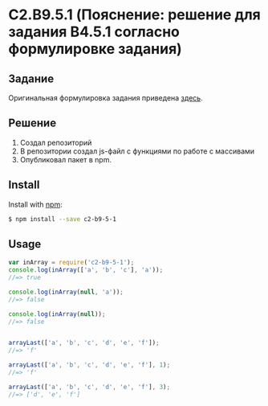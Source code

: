 # C2.B9.5.1 (Пояснение: решение для задания B4.5.1 согласно формулировке задания)


## Задание

Оригинальная формулировка задания приведена [здесь](./TASK.md).


## Решение

1. Создал репозиторий
1. В репозитории создал js-файл с функциями по работе с массивами
1. Опубликовал пакет в npm.

## Install

Install with [npm](https://www.npmjs.com/):

```sh
$ npm install --save c2-b9-5-1
```

## Usage

```js
var inArray = require('c2-b9-5-1');
console.log(inArray(['a', 'b', 'c'], 'a'));
//=> true

console.log(inArray(null, 'a'));
//=> false

console.log(inArray(null));
//=> false


arrayLast(['a', 'b', 'c', 'd', 'e', 'f']);
//=> 'f'

arrayLast(['a', 'b', 'c', 'd', 'e', 'f'], 1);
//=> 'f'

arrayLast(['a', 'b', 'c', 'd', 'e', 'f'], 3);
//=> ['d', 'e', 'f']

```